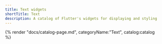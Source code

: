 ```yaml
---
title: Text widgets
shortTitle: Text
description: A catalog of Flutter's widgets for displaying and styling text.
---
```


{% render "docs/catalog-page.md", categoryName:"Text", catalog:catalog %}
